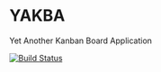 # YAKBA
Yet Another Kanban Board Application

[![Build Status](https://travis-ci.com/vonsowic/yakba.svg?branch=master)](https://travis-ci.com/vonsowic/yakba)